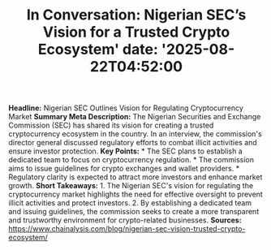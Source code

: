 ﻿---
title: "In Conversation: Nigerian SEC’s Vision for a Trusted Crypto Ecosystem'
date: '2025-08-22T04:52:00"
category: "Markets"
summary: ""
slug: "in conversation nigerian secs vision for a trusted crypto ec"
source_urls:
  - "https://www.chainalysis.com/blog/nigerian-sec-vision-trusted-crypto-ecosystem/"
seo:
  title: "In Conversation: Nigerian SEC’s Vision for a Trusted Crypto Ecosystem | Hash n Hedge'
  description: '"
  keywords: ["news", "markets", "brief"]
---
**Headline:** Nigerian SEC Outlines Vision for Regulating Cryptocurrency Market  **Summary Meta Description:** The Nigerian Securities and Exchange Commission (SEC) has shared its vision for creating a trusted cryptocurrency ecosystem in the country. In an interview, the commission's director general discussed regulatory efforts to combat illicit activities and ensure investor protection.  **Key Points:**  *   The SEC plans to establish a dedicated team to focus on cryptocurrency regulation. *   The commission aims to issue guidelines for crypto exchanges and wallet providers. *   Regulatory clarity is expected to attract more investors and enhance market growth.  **Short Takeaways:**  1.  The Nigerian SEC's vision for regulating the cryptocurrency market highlights the need for effective oversight to prevent illicit activities and protect investors. 2.  By establishing a dedicated team and issuing guidelines, the commission seeks to create a more transparent and trustworthy environment for crypto-related businesses.  **Sources:** https://www.chainalysis.com/blog/nigerian-sec-vision-trusted-crypto-ecosystem/ 
